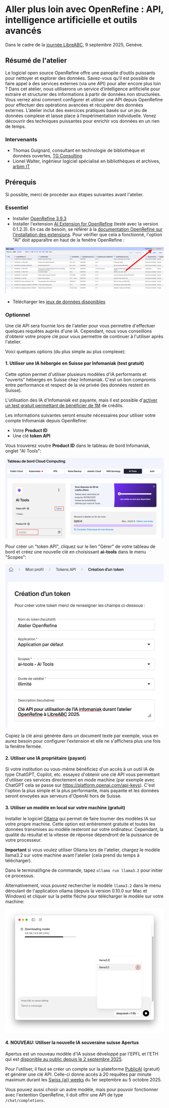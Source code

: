 # Aller plus loin avec OpenRefine : API, intelligence artificielle et outils avancés

Dans le cadre de la [journée LibreABC](https://libreabc.ch), 9 septembre 2025, Genève.

## Résumé de l'atelier

Le logiciel open source OpenRefine offre une panoplie d’outils puissants pour nettoyer et explorer des données. Savez-vous qu’il est possible de faire appel à des services externes (via une API) pour aller encore plus loin ? Dans cet atelier, nous utiliserons un service d’intelligence artificielle pour extraire et structurer des informations à partir de données non structurées. Vous verrez ainsi comment configurer et utiliser une API depuis OpenRefine pour effectuer des opérations avancées et récupérer des données externes. L’atelier inclut des exercices pratiques basés sur un jeu de données complexe et laisse place à l’expérimentation individuelle. Venez découvrir des techniques puissantes pour enrichir vos données en un rien de temps.

### Intervenants

- Thomas Guignard, consultant en technologie de bibliothèque et données ouvertes, [TG Consulting](https://tgconsulting.ca/)
- Lionel Walter, ingénieur logiciel spécialisé en bibliothèques et archives, [arbim IT](https://arbim.ch/)

## Prérequis

Si possible, merci de procéder aux étapes suivantes avant l'atelier.

### Essentiel

- Installer [OpenRefine 3.9.3](https://openrefine.org/download)
- Installer l'extension [AI Extension for OpenRefine](https://github.com/sunilnatraj/llm-extension) (testé avec la version 0.1.2.3). En cas de besoin, se référer à la [documentation OpenRefine sur l'installation des extensions](https://openrefine.org/docs/manual/installing#installing-extensions). Pour vérifier que cela a fonctionné, l'option "AI" doit apparaître en haut de la fenêtre OpenRefine : 

![open-refine-screenshot.png](img/open-refine-screenshot.png)

- Télécharger les [jeux de données disponibles](https://github.com/liowalter/open-refine-libreabc2025/tree/main/data)

### Optionnel

Une clé API sera fournie lors de l'atelier pour vous permettre d'effectuer quelques requêtes auprès d'une IA.
Cependant, nous vous conseillons d'obtenir votre propre clé pour vous permettre de continuer à l'utiliser après l'atelier.

Voici quelques options (du plus simple au plus complexe):

#### 1. Utiliser une IA hébergée en Suisse par Infomaniak (test gratuit)
Cette option permet d'utiliser plusieurs modèles d'IA performants et "ouverts" hébergés en Suisse chez Infomaniak.
C'est un bon compromis entre performance et respect de la vie privée (les données restent en Suisse).

L'utilisation des IA d'Infomaniak est payante, mais il est possible d'[activer un test gratuit permettant de bénéficier de 1M](https://www.infomaniak.com/fr/hebergement/ai-tools) de crédits. 

Les informations suivantes seront ensuite nécessaires pour utiliser votre compte Infomaniak depuis OpenRefine:
- Votre **Product ID**
- Une clé **token API**

Vous trouverez voutre **Product ID** dans le tableau de bord Infomaniak, onglet "AI Tools":

![Comment trouver le Product ID dans l'interface Infomaniak.](img/produt-id-screenshot.png)

Pour créer un "token API", cliquez sur le lien "Gérer" de votre tableau de bord et créez une nouvelle clé
en choisissant **ai-tools** dans le menu "Scopes":

![Comment générer un token API dans Infomaniak.](img/token-api-screenshot.png)

Copiez la clé ainsi générée dans un document texte par exemple, vous en aurez besoin pour configurer l'extension et
elle ne s'affichera plus une fois la fenêtre fermée.

#### 2. Utiliser une IA propriétaire (payant)
Si votre institution ou vous-même bénéficiez d'un accès à un outil IA de type ChatGPT, Copilot, etc. essayez d'obtenir une clé API vous permettant d'utiliser ces services directement en mode machine (par exemple avec ChatGPT cela se passe sur https://platform.openai.com/api-keys). C'est l'option la plus simple et la plus performante, mais payante et les données seront envoyées aux serveurs d'OpenAI hors de Suisse.

#### 3. Utiliser un modèle en local sur votre machine (gratuit)
Installer le logiciel [Ollama](https://ollama.com/) qui permet de faire tourner des modèles IA sur votre propre machine.
Cette option est entièrement gratuite et toutes les données transmises au modèle resteront sur votre ordinateur.
Cependant, la qualité du résultat et la vitesse de réponse dépendront de la puissance de votre processeur.

**Important** si vous voulez utiliser Ollama lors de l'atelier, chargez le modèle llama3.2 sur votre machine avant l'atelier (cela prend du temps à télécharger).

Dans le terminal/ligne de commande, tapez `ollama run llama3.2` pour initier ce processus.

Alternativement, vous pouvez rechercher le modèle `llama3.2` dans le menu déroulant de l'application ollama
(depuis la version 0.10.0 sur Mac et Windows)
et cliquer sur la petite flèche pour télécharger le modèle sur votre machine:

![Comment télécharger un modèle dans ollama](img/ollama-download-model-screenshot.png)

#### 4. NOUVEAU: Utiliser la nouvelle IA souveraine suisse Apertus
Apertus est un nouveau modèle d'IA suisse développé par l'EPFL et l'ETH qui est 
[disponible au public depuis le 2 septembre 2025](https://actu.epfl.ch/news/apertus-un-modele-de-langage-multilingue-ouvert-et/).

Pour l'utiliser, il faut se créer un compte sur la plateforme [PublicAI](https://platform.publicai.co/docs) (gratuit)
et générer une clé API. Celle-ci donne accès à 20 requêtes par minute maximum durant les 
[Swiss {ai} weeks](https://swiss-ai-weeks.ch/) du 1er septembre au 5 octobre 2025.

Vous pouvez aussi chosir un autre modèle, mais pour pouvoir fonctionner avec l'extention OpenRefine, il doit offrir une API de type `/chat/completions`.
